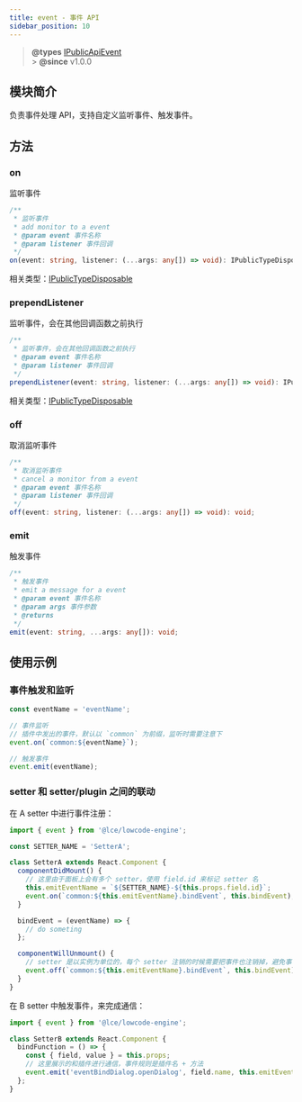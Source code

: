 ```yaml
---
title: event - 事件 API
sidebar_position: 10
---
```


> **@types** [IPublicApiEvent](https://github.com/fe-lce/lowcode-engine/blob/main/packages/types/src/shell/api/event.ts)<br/> > **@since** v1.0.0

## 模块简介

负责事件处理 API，支持自定义监听事件、触发事件。

## 方法

### on

监听事件

```typescript
/**
 * 监听事件
 * add monitor to a event
 * @param event 事件名称
 * @param listener 事件回调
 */
on(event: string, listener: (...args: any[]) => void): IPublicTypeDisposable;
```

相关类型：[IPublicTypeDisposable](https://github.com/fe-lce/lowcode-engine/blob/main/packages/types/src/shell/type/disposable.ts)

### prependListener

监听事件，会在其他回调函数之前执行

```typescript
/**
 * 监听事件，会在其他回调函数之前执行
 * @param event 事件名称
 * @param listener 事件回调
 */
prependListener(event: string, listener: (...args: any[]) => void): IPublicTypeDisposable;
```

相关类型：[IPublicTypeDisposable](https://github.com/fe-lce/lowcode-engine/blob/main/packages/types/src/shell/type/disposable.ts)

### off

取消监听事件

```typescript
/**
 * 取消监听事件
 * cancel a monitor from a event
 * @param event 事件名称
 * @param listener 事件回调
 */
off(event: string, listener: (...args: any[]) => void): void;
```

### emit

触发事件

```typescript
/**
 * 触发事件
 * emit a message for a event
 * @param event 事件名称
 * @param args 事件参数
 * @returns
 */
emit(event: string, ...args: any[]): void;
```

## 使用示例

### 事件触发和监听

```typescript
const eventName = 'eventName';

// 事件监听
// 插件中发出的事件，默认以 `common` 为前缀，监听时需要注意下
event.on(`common:${eventName}`);

// 触发事件
event.emit(eventName);
```

### setter 和 setter/plugin 之间的联动

在 A setter 中进行事件注册：

```typescript
import { event } from '@lce/lowcode-engine';

const SETTER_NAME = 'SetterA';

class SetterA extends React.Component {
  componentDidMount() {
    // 这里由于面板上会有多个 setter，使用 field.id 来标记 setter 名
    this.emitEventName = `${SETTER_NAME}-${this.props.field.id}`;
    event.on(`common:${this.emitEventName}.bindEvent`, this.bindEvent);
  }

  bindEvent = (eventName) => {
    // do someting
  };

  componentWillUnmount() {
    // setter 是以实例为单位的，每个 setter 注销的时候需要把事件也注销掉，避免事件池过多
    event.off(`common:${this.emitEventName}.bindEvent`, this.bindEvent);
  }
}
```

在 B setter 中触发事件，来完成通信：

```typescript
import { event } from '@lce/lowcode-engine';

class SetterB extends React.Component {
  bindFunction = () => {
    const { field, value } = this.props;
    // 这里展示的和插件进行通信，事件规则是插件名 + 方法
    event.emit('eventBindDialog.openDialog', field.name, this.emitEventName);
  };
}
```
